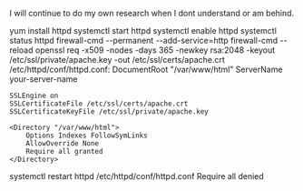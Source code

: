 I will continue to do my own research when I dont understand or am behind.

yum install httpd
systemctl start httpd
systemctl enable httpd
systemctl status httpd
firewall-cmd --permanent --add-service=http
firewall-cmd --reload
openssl req -x509 -nodes -days 365 -newkey rsa:2048 -keyout /etc/ssl/private/apache.key -out /etc/ssl/certs/apache.crt 
/etc/httpd/conf/httpd.conf:
<VirtualHost _default_:443>
    DocumentRoot "/var/www/html"
    ServerName your-server-name
 
    SSLEngine on
    SSLCertificateFile /etc/ssl/certs/apache.crt
    SSLCertificateKeyFile /etc/ssl/private/apache.key
 
    <Directory "/var/www/html">
        Options Indexes FollowSymLinks
        AllowOverride None
        Require all granted
    </Directory>
</VirtualHost>
systemctl restart httpd
/etc/httpd/conf/httpd.conf
<FilesMatch "\.(log|cfg)$">
    Require all denied
</FilesMatch>
